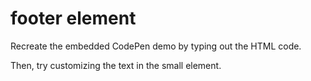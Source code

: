 # footer element

Recreate the embedded CodePen demo by typing out the HTML code.

Then, try customizing the text in the small element.
